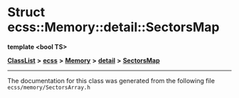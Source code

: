 

# Struct ecss::Memory::detail::SectorsMap

**template &lt;bool TS&gt;**



[**ClassList**](annotated.md) **>** [**ecss**](namespaceecss.md) **>** [**Memory**](namespaceecss_1_1Memory.md) **>** [**detail**](namespaceecss_1_1Memory_1_1detail.md) **>** [**SectorsMap**](structecss_1_1Memory_1_1detail_1_1SectorsMap.md)







































































------------------------------
The documentation for this class was generated from the following file `ecss/memory/SectorsArray.h`

